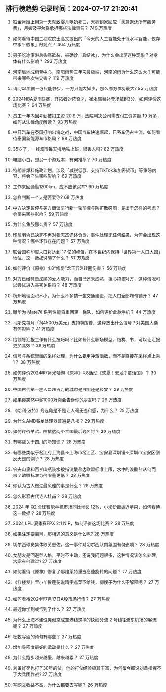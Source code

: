 
## 排行榜趋势 记录时间：2024-07-17 21:20:41
  
  1. 铂金月嫂上岗第一天就致婴儿呛奶死亡，天鹅到家回应「愿意退还所有服务费」，月嫂及平台将承担哪些法律责任？ 749 万热度
    
  2. 如何看待中国工程院院士高文提出的「今天的人工智能处于低水平智能，仅存中水平假象」的观点？ 464 万热度
    
  3. 男子吃冰淇淋后头痛欲裂，被确诊「脑结冰」，为什么会出现这种现象？对身体有什么影响？ 293 万热度
    
  4. 河南局地成雨带中心，南阳雨势三年来最极端，河南的雨为什么这么大？可能带来哪些次生灾害？ 119 万热度
    
  5. 请问cs里面一方只能静步，一方只能大脚步，那么哪方优势最大? 95 万热度
    
  6. 2024NBA夏季联赛，开拓者对阵奇才，崔永熙替补登场拿到3分，如何评价这场比赛？ 94 万热度
    
  7. 员工一年内因考勤被扣工资 20.9 万，法院判决公司需支付工资差额 19 万多，如何从法律角度解读？ 93 万热度
    
  8. 中日汽车在泰国打响出海之战，中国汽车快速崛起，日系车仍占主流，如何看待泰国新能源车市格局？ 88 万热度
    
  9. 35岁了，一线城市每天挤地铁上班，很丢人吗? 82 万热度
    
  10. 电脑小白，想买一个游戏本，有何推荐？ 70 万热度
    
  11. 特朗普爆料施政计划，涉及「减税低息、支持TikTok和加密货币」等重磅内容，将会产生哪些影响？ 69 万热度
    
  12. 工作来回通勤1200km，应不应该买车? 69 万热度
    
  13. 怎样判断一个人是否爱你? 68 万热度
    
  14. 中方决定暂停与美方商谈举行新一轮军控与防扩散磋商，是出于怎样的考虑？会带来哪些影响？ 59 万热度
    
  15. 为什么鱼胶那么贵？ 57 万热度
    
  16. 印尼羽协已决定不再对张志杰遗体负责，事件处理无任何结果，为何会出现这种情况？哪些环节存在问题？ 57 万热度
    
  17. 联合国称印度人口将达到 17 亿的峰值，在本世纪内保持「世界第一人口大国」地位，这一数据说明了什么？ 57 万热度
    
  18. 如何评价《原神》4.8“修复”龙王异常转圈伤害？ 56 万热度
    
  19. 对方已经具备成熟的爱人能力，而自己还未成熟，担心拖累对方，这种情况可以尝试进入亲密关系吗？ 48 万热度
    
  20. 杭州地理面积不小，为什么不多搞一些交通建设，把人口全部均匀铺开？ 47 万热度
    
  21. 曝华为 Mate70 系列性能将重回第一梯队，如何评价此款手机？ 44 万热度
    
  22. 马斯克每月「捐4500万美元」支持特朗普，这释放出什么信号？对美国大选有何影响？ 41 万热度
    
  23. 给领导汇报工作有什么技巧吗？比如有什么职场模型、结构、书，可以让汇报更加高效？ 38 万热度
    
  24. 信号与系统里面的采样处理，为什么要用冲激函数，而不是直接在采样点上乘1？ 38 万热度
    
  25. 如何评价2024年7月米哈游《原神》4.8活动《欢夏！邪龙？童话国》？ 30 万热度
    
  26. 中国古代第一座人口超百万的城市是洛阳还是长安？ 29 万热度
    
  27. 如果你突然中奖1000万你会告诉你的朋友吗？ 29 万热度
    
  28. 《哈利·波特》的选角是不是让人毫无违和感，为什么？ 29 万热度
    
  29. 为什么AMD锐龙处理器普遍是八核？ 29 万热度
    
  30. 如何评价羊祜、陆抗这两个三国最后的名将？ 29 万热度
    
  31. 有哪些关于四川的冷知识？ 28 万热度
    
  32. 有哪些类似于松江府上海县→上海市松江区、宝安县深圳镇→深圳市宝安区倒反天罡的例子？ 28 万热度
    
  33. 农夫山泉和百岁山瓶装水被指溴酸盐达欧盟标准上限，水中的溴酸盐从何而来？欧盟标准为何限量更低？ 28 万热度
    
  34. 你认为古人做过最风雅的事是什么？ 28 万热度
    
  35. 怎么形容古代诗人杜甫？ 28 万热度
    
  36. 2024 年 Q2 全球智能手机市场同比增长 12%，小米份额逼近苹果，如何看待这一数据？ 28 万热度
    
  37. 2024 LPL 夏季赛FPX 2:1 NIP，如何评价这场比赛？ 28 万热度
    
  38. 如果注定要离别，那相遇的意义是什么呢? 28 万热度
    
  39. 切尔西球员集体取关恩佐，这一事件对切尔西队内氛围有何影响？ 28 万热度
    
  40. 女朋友是回避型人格，平时不主动，还说我问题很多，这种情况该怎么处理，大家有何建议? 27 万热度
    
  41. 如何看待《原神》修复了那维莱特重击高速旋转的问题？ 27 万热度
    
  42. 《红楼梦》里小丫鬟莲花说晴雯点菜不给钱，柳嫂子为什么不解释呢？ 27 万热度
    
  43. 如何看待2024年7月17日A股市场行情？ 27 万热度
    
  44. 最近你学到或悟到了什么？ 27 万热度
    
  45. 为什么上海不建设类似京成空港线这样的快线分流 2 号线往浦东机场的客流呢？ 27 万热度
    
  46. 杜牧写酒的诗句有哪些？ 27 万热度
    
  47. 增加骨密度最好的运动是什么？ 27 万热度
    
  48. 为什么跑步越来越慢，越来越累？ 27 万热度
    
  49. 刘备好歹也打了30年的仗，他的打仗经验极其丰富，为何如今都说刘备指挥不了大兵团作战? 27 万热度
    
  50. 写网文收益不高，为什么都要去写呢？ 26 万热度
    